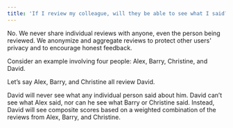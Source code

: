 ```yaml
---
title: 'If I review my colleague, will they be able to see what I said?'
---
```


No. We never share individual reviews with anyone, even the person being reviewed. We anonymize and aggregate reviews to protect other users' privacy and to encourage honest feedback.

Consider an example involving four people: Alex, Barry, Christine, and David.

Let’s say Alex, Barry, and Christine all review David.

David will never see what any individual person said about him. David can’t see what Alex said, nor can he see what Barry or Christine said. Instead, David will see composite scores based on a weighted combination of the reviews from Alex, Barry, and Christine.